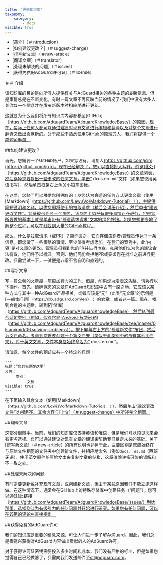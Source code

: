 ```yaml
---
title: '更新知识库'
taxonomy:
    category:
        - docs
visible: true
---
```


* [简介]（＃introduction）
* [如何建议更改？]（＃suggest-change）
* [撰写新文章]（＃new-article）
* [翻译文章]（＃translator）
* [处理未解决的问题]（＃issues）
* [获得免费的AdGuard许可证]（＃license）

<a name="introduction"></a>

＃＃ 介绍

该知识库的目的是向所有人提供有关与AdGuard相关的各种主题的最新信息。但是事情总是在不断变化，有时一篇文章不再反映当前的情况了-我们中没有太多人关注每一个信息并在发布新版本时相应地进行更新。

这就是为什么我们将所有知识库内容都移至[GitHub]（https://github.com/AdguardTeam/AdguardKnowledgeBase/）的原因，现在，实际上任何人都可以通过建议对现有文章进行编辑和翻译以及对整个文章进行翻译来做出贡献新的。对于那些不熟悉使用GitHub的原理的人，我们将提供一个简短的手册。

<a name="suggest-change"></a>

##如何建议更改？

首先，您需要一个GitHub帐户。如果您没有，请加入[https://github.com/join](https://github.com/join）。现在已经解决了，您可以直接投入写作。浏览[此处]（https://github.com/AdguardTeam/AdguardKnowledgeBase）的文章列表，然后选择您要提出一些更改的任何文章。单击“ docs.en.md”文件（如果您使用英语书写），然后单击框架右上角的小铅笔图标。

在这里，您终于可以展示您所拥有的！以您认为合适的任何方式更改文章（使用[Markdown]（https://github.com/LewisVo/Markdown-Tutorial）！），并提供简短说明和名称，以供您即将使用的拉取请求（稍后会详细介绍），然后单击“建议更改文件”。您将被带到另一个页面，该页面上似乎有很多事情正在进行，但是您所要做的基本上就是单击带有“创建请求请求”文本的绿色按钮。如果您想更多地了解整个过程，可以在线找到大量的GitHub教程。

那么，什么是拉取请求（或PR）？简而言之，它向存储库作者/管理员传达了一条信息，即您做了一些很酷的事情，至少值得考虑添加。在我们的案例中，此“内容”是对文章的更改。管理员将看到您的PR并进行审查，如果他们认为您的建议合法有效，他们将予以批准。否则，他们可能会拒绝PR或要求您在批准之前进行更改。只需尝试一下，一试便是非常不言自明和直观的。

<a name="new-article"></a>

##写新文章

写一篇全新的文章是一项更加费力的工作。但是，如果您决定走这条路，请执行以下操作。首先，请确保您的文章在AdGuard知识库中占有一席之地。它应该以某种方式与其中一种AdGuard产品相关，或者应该是“元”（此类“元文章”的示例是[一般性问题]（https://kb.adguard.com/en） ）的文章，或者这一篇。现在，找到合适的主题后，转到[存储库]（https://github.com/AdguardTeam/AdguardKnowledgeBase），然后转到最合适的类别（例如，假设它是[Android-解决问题] （https://github.com/AdguardTeam/AdguardKnowledgeBase/tree/master/05.android/06.solving-problems））。按下屏幕右上方的“创建新文件”按钮，然后为文件命名。考虑到您需要创建一个新文件夹（类似于此类别中的所有其他文件夹）。对于英文文章，文件本身应始终命名为“ docs.en.md”。

请注意，每个文件的顶部应有一个特定的标题：

```
---
标题：“您的标题在这里”
分类：
     类别：
         -文档
visible: true
---
```
在下面输入其余文本（使用[Markdown]（https://github.com/LewisVo/Markdown-Tutorial）！），然后单击“建议更改文件”以创建PR。其余内容与[上文]（＃suggest-change）中所述完全相同。

<a name="translator"></a>

##翻译文章

这部分很棘手。当前，我们的知识库仅支持英语和俄语，但是我们可以预见未来会有更多选择。您可以通过建议对现有文章的翻译来帮助我们奠定未来的基础。关于[撰写新文章]（＃new-article）的所有说明也适用于此，主要区别是您应始终在与原始文件相同的文件夹中创建新文件，并相应地命名（例如`docs。 es.md`（西班牙语）。使用英文原件的原始文本来复制文章的结构，这将消除许多可能的误解和不一致之处。

<a name="issues"></a>

##处理未解决的问题

有时需要更新或补充现有文章，或创建新文章，但由于某些原因我们不能立即这样做。在这种情况下，通常会在GitHub上的特殊存储库中创建任务（“问题”）。您可以通过[此链接]（https://github.com/AdguardTeam/AdguardKnowledgeBase/issues/）到达那里，选择您认为有吸引力的任何问题并开始进行研究。如果您有任何问题，可以在该期的评论中直接提出。

<a name="license"></a>

##获得免费的AdGuard许可

我们的知识库是重要的信息来源，可让人们进一步了解AdGuard。因此，我们总是很高兴获得对AdGuard内容做出贡献的人的AdGuard许可。

对于获得许可证密钥需要投入多少时间和成本，我们没有严格的标准，但是如果您觉得自己已经做够了，只需向我们发送邮件至[st@adguard.com](mailto:st@adguard.com)。
